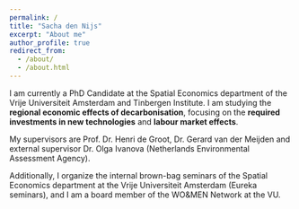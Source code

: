 ```yaml
---
permalink: /
title: "Sacha den Nijs"
excerpt: "About me"
author_profile: true
redirect_from: 
  - /about/
  - /about.html
---
```


I am currently a PhD Candidate at the Spatial Economics department of the Vrije Universiteit Amsterdam and Tinbergen Institute. I am studying the **regional economic effects of decarbonisation**, focusing on the **required investments in new technologies** and **labour market effects**. 

My supervisors are Prof. Dr. Henri de Groot, Dr. Gerard van der Meijden and external supervisor Dr. Olga Ivanova (Netherlands Environmental Assessment Agency). 

Additionally, I organize the internal brown-bag seminars of the Spatial Economics department at the Vrije Universiteit Amsterdam (Eureka seminars), and I am a board member of the WO&MEN Network at the VU. 



